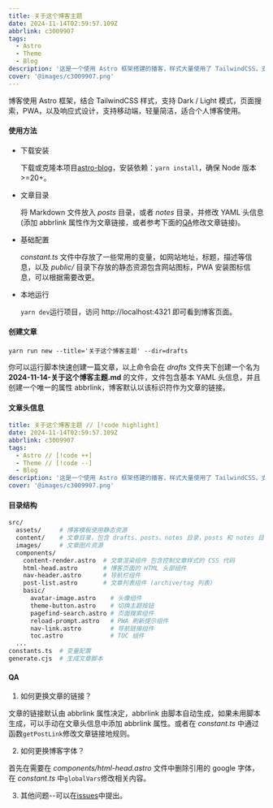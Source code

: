 ```yaml
---
title: 关于这个博客主题
date: 2024-11-14T02:59:57.109Z
abbrlink: c3009907
tags:
  - Astro
  - Theme
  - Blog
description: '这是一个使用 Astro 框架搭建的播客，样式大量使用了 TailwindCSS，支持标签，toc, dark/light 模式，页面搜索，PWA 等功能，页面简单，响应式设计，适合个人博客使用。'
cover: '@images/c3009907.png'
---
```


博客使用 Astro 框架，结合 TailwindCSS 样式，支持 Dark / Light 模式，页面搜索，PWA，以及响应式设计，支持移动端，轻量简洁，适合个人博客使用。

#### 使用方法

- 下载安装

  下载或克隆本项目[astro-blog](https://github.com/babybluue/astro-blog)，安装依赖：`yarn install`，确保 Node 版本>=20+。

- 文章目录

  将 Markdown 文件放入 _posts_ 目录，或者 _notes_ 目录，并修改 YAML 头信息 (添加 abbrlink 属性作为文章链接，或者参考下面的[QA](#qa)修改文章链接)。

- 基础配置

  _constant.ts_ 文件中存放了一些常用的变量，如网站地址，标题，描述等信息，以及 _public/_ 目录下存放的静态资源包含网站图标，PWA 安装图标信息，可以根据需要改更。

- 本地运行

  `yarn dev`运行项目，访问 http://localhost:4321 即可看到博客页面。

#### 创建文章

`yarn run new --title='关于这个博客主题' --dir=drafts`

你可以运行脚本快速创建一篇文章，以上命令会在 _drafts_ 文件夹下创建一个名为 **2024-11-14-关于这个博客主题.md** 的文件，文件包含基本 YAML 头信息，并且创建一个唯一的属性 abbrlink，博客默认以该标识符作为文章的链接。

#### 文章头信息

```yaml
title: 关于这个博客主题 // [!code highlight]
date: 2024-11-14T02:59:57.109Z
abbrlink: c3009907
tags:
  - Astro // [!code ++]
  - Theme // [!code --]
  - Blog
description: '这是一个使用 Astro 框架搭建的播客，样式大量使用了 TailwindCSS，支持标签，toc, dark/light 模式，页面搜索，PWA 等功能，页面简单，响应式设计，适合个人博客使用。'
cover: '@images/c3009907.png'
```

#### 目录结构

```bash
src/
  assets/     # 博客模板使用静态资源
  content/    # 文章目录，包含 drafts、posts、notes 目录，posts 和 notes 目录与 config.ts 对应
  images/     # 文章图片资源
  components/
    content-render.astro  # 文章渲染组件 包含控制文章样式的 CSS 代码
    html-head.astro       # 博客页面的 HTML 头部组件
    nav-header.astro      # 导航栏组件
    post-list.astro       # 文章列表组件 (archive/tag 列表)
    basic/
      avatar-image.astro    # 头像组件
      theme-button.astro    # 切换主题按钮
      pagefind-search.astro # 页面搜索组件
      reload-prompt.astro   # PWA 刷新提示组件
      nav-link.astro        # 导航链接组件
      toc.astro             # TOC 组件
  ...
constants.ts  # 变量配置
generate.cjs  # 生成文章脚本
```

#### QA

1. 如何更换文章的链接？

文章的链接默认由 abbrlink 属性决定，abbrlink 由脚本自动生成，如果未用脚本生成，可以手动在文章头信息中添加 abbrlink 属性。或者在 _constant.ts_ 中通过函数`getPostLink`修改文章链接地规则。

2. 如何更换博客字体？

首先在需要在 _components/html-head.astro_ 文件中删除引用的 google 字体，在 _constant.ts_ 中`globalVars`修改相关内容。

3. 其他问题--可以在[issues](https://github.com/babybluue/astro-blog/issues)中提出。
